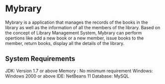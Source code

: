 # Mybrary

Mybrary is a application that manages the records of the books in the 
library as well as the information of all the members of the library. 
Based on the concept of Library Management System, Mybrary can perform 
opertions like add a new book or a new member, issue books to the member, 
return books, display all the details of the library.

System Requirements
-------------------

JDK:		Version 1.7 or above
Memory : 	No minimum requirement
Windows:	Windows 2000 or above
IDE:		NetBeans 11
Database: 	MySQL
